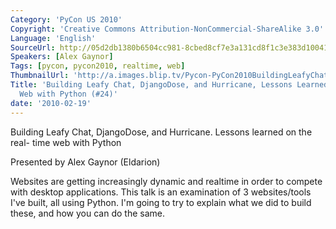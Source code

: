 ```yaml
---
Category: 'PyCon US 2010'
Copyright: 'Creative Commons Attribution-NonCommercial-ShareAlike 3.0'
Language: 'English'
SourceUrl: http://05d2db1380b6504cc981-8cbed8cf7e3a131cd8f1c3e383d10041.r93.cf2.rackcdn.com/pycon-us-2010/338_building-leafy-chat-djangodose-and-hurricane-lessons-learned-on-the-real-time-web-with-python-24.m4v
Speakers: [Alex Gaynor]
Tags: [pycon, pycon2010, realtime, web]
ThumbnailUrl: 'http://a.images.blip.tv/Pycon-PyCon2010BuildingLeafyChatDjangoDoseAndHurricaneLessonsL504.png'
Title: 'Building Leafy Chat, DjangoDose, and Hurricane, Lessons Learned on the Real-Time
  Web with Python (#24)'
date: '2010-02-19'
---
```

Building Leafy Chat, DjangoDose, and Hurricane. Lessons learned on the real-
time web with Python

  
Presented by Alex Gaynor (Eldarion)

  
Websites are getting increasingly dynamic and realtime in order to compete
with desktop applications. This talk is an examination of 3 websites/tools
I've built, all using Python. I'm going to try to explain what we did to build
these, and how you can do the same.
